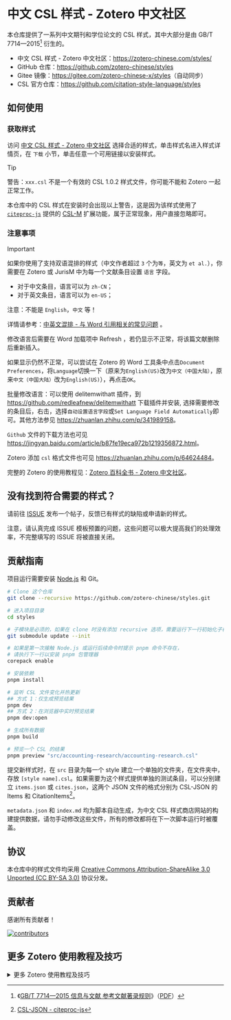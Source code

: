 # 中文 CSL 样式 - Zotero 中文社区

本仓库提供了一系列中文期刊和学位论文的 CSL 样式，其中大部分是由 GB/T 7714—2015[^gbt7714] 衍生的。

[^gbt7714]: 《[GB/T 7714—2015 信息与文献 参考文献著录规则](https://std.samr.gov.cn/gb/search/gbDetailed?id=71F772D8055ED3A7E05397BE0A0AB82A)》（[PDF](http://www.cessp.org.cn/a258.html)）

- 中文 CSL 样式 - Zotero 中文社区：<https://zotero-chinese.com/styles/>
- GitHub 仓库：<https://github.com/zotero-chinese/styles>
- Gitee 镜像：<https://gitee.com/zotero-chinese-x/styles>（自动同步）
- CSL 官方仓库：<https://github.com/citation-style-language/styles>

## 如何使用

### 获取样式

访问 [中文 CSL 样式 - Zotero 中文社区](https://zotero-chinese.com/styles/) 选择合适的样式，单击样式名进入样式详情页，在 `下载` 小节，单击任意一个可用链接以安装样式。

> [!TIP]
>
> 警告：`xxx.csl` 不是一个有效的 CSL 1.0.2 样式文件，你可能不能和 Zotero 一起正常工作。
>
> 本仓库中的 CSL 样式在安装时会出现以上警告，这是因为该样式使用了 [`citeproc-js`](https://github.com/Juris-M/citeproc-js) 提供的 [CSL-M](https://citeproc-js.readthedocs.io/en/latest/csl-m/index.html) 扩展功能，属于正常现象，用户直接忽略即可。

### 注意事项

> [!IMPORTANT]
> 如果你使用了支持双语混排的样式（中文作者超过 `3` 个为`等`，英文为 `et al.`），你需要在 Zotero 或 JurisM 中为每一个文献条目设置 `语言` 字段。
>
> - 对于中文条目，语言可以为 `zh-CN`；
> - 对于英文条目，语言可以为 `en-US`；
>
> 注意：不能是 `English`，`中文` 等！
>
> 详情请参考：[中英文混排 - 与 Word 引用相关的常见问题](https://zotero-chinese.com/user-guide/faqs/word-addon#中英文混排) 。

修改语言后需要在 Word 加载项中 Refresh ，若仍显示不正常，将该篇文献删除后重新插入。

如果显示仍然不正常，可以尝试在 Zotero 的 Word 工具条中点击`Document Preferences`，将`Language`切换一下（原来为`English(US)`改为`中文（中国大陆）`，原来`中文（中国大陆）`改为`English(US)`），再点击`OK`。

批量修改语言：可以使用 delitemwithatt 插件，到 <https://github.com/redleafnew/delitemwithatt> 下载插件并安装,
选择需要修改的条目后，右击，选择`自动设置语言字段`或`Set Language Field Automatically`即可。其他方法参见 <https://zhuanlan.zhihu.com/p/341989158>。

`Github` 文件的下载方法也可见 <https://jingyan.baidu.com/article/b87fe19eca972b1219356872.html>。

Zotero 添加 `csl` 格式文件也可见 <https://zhuanlan.zhihu.com/p/64624484>。

完整的 Zotero 的使用教程见：[Zotero 百科全书 - Zotero 中文社区](https://zotero-chinese.com/user-guide/)。

## 没有找到符合需要的样式？

请前往 [ISSUE](https://github.com/zotero-chinese/styles/issues/new/choose) 发布一个帖子，反馈已有样式的缺陷或申请新的样式。

注意，请认真完成 ISSUE 模板预置的问题，这些问题可以极大提高我们的处理效率，不完整填写的 ISSUE 将被直接关闭。

## 贡献指南

项目运行需要安装 [Node.js](https://nodejs.org/zh-cn/) 和 Git。

```bash
# Clone 这个仓库
git clone --recursive https://github.com/zotero-chinese/styles.git

# 进入项目目录
cd styles

# 子模块是必须的，如果在 clone 时没有添加 recursive 选项，需要运行下一行初始化子模块
git submodule update --init

# 如果是第一次接触 Node.js 或运行后续命令时提示 pnpm 命令不存在，
# 请执行下一行以安装 pnpm 包管理器
corepack enable

# 安装依赖
pnpm install

# 监听 CSL 文件变化并热更新
## 方式 1：仅生成预览结果
pnpm dev
## 方式 2：在浏览器中实时预览结果
pnpm dev:open

# 生成所有数据
pnpm build

# 预览一个 CSL 的结果
pnpm preview "src/accounting-research/accounting-research.csl"
```

提交新样式时，在 `src` 目录为每一个 style 建立一个单独的文件夹，在文件夹中，存放 `[style name].csl`。如果需要为这个样式提供单独的测试条目，可以分别建立 `items.json` 或 `cites.json`，这两个 JSON 文件的格式分别为 CSL-JSON 的 Items 和 CitationItems[^csl-json]。

[^csl-json]: [CSL-JSON - citeproc-js](https://citeproc-js.readthedocs.io/en/latest/csl-json/markup.html)

`metadata.json` 和 `index.md` 均为脚本自动生成，为中文 CSL 样式商店网站的构建提供数据，请勿手动修改这些文件，所有的修改都将在下一次脚本运行时被覆盖。

## 协议

本仓库中的样式文件均采用 [Creative Commons Attribution-ShareAlike 3.0 Unported (CC BY-SA 3.0)](http://creativecommons.org/licenses/by-sa/3.0/) 协议分发。

## 贡献者

感谢所有贡献者！

[![contributors](https://contrib.rocks/image?repo=zotero-chinese/styles)](https://github.com/zotero-chinese/styles/graphs/contributors)

## 更多 Zotero 使用教程及技巧

<details>

<summary>更多 Zotero 使用教程及技巧</summary>

Zotero 使用参见[软件随心 https://zhuanlan.zhihu.com/c_1071081428967743488](https://zhuanlan.zhihu.com/c_1071081428967743488)。

一个 `PDF` 的 Zotero 使用简短教程《优雅地用 Zotero 进行文献管理和论文写作》，见
<https://github.com/redleafnew/Zotero_introduction/releases>
或 <https://zhuanlan.zhihu.com/p/113170814>。

Zotero 便携版的安装与使用见 <https://zhuanlan.zhihu.com/p/350797263>。

Zotero 怎么调整条目显示的大小，总觉得太小了见 <https://zhuanlan.zhihu.com/p/384398075>。

Zotero 如何展开和折叠所有条目见<https://zhuanlan.zhihu.com/p/544153534>。

Zotero 重装系统后 Word 工具条恢复的方法见 <https://zhuanlan.zhihu.com/p/350567611>。

Zotero Word 工具条不出现如何解决见 <https://zhuanlan.zhihu.com/p/365392235>。

ZoteroWord 中插入文献时如何默认打开经典视图见 <https://zhuanlan.zhihu.com/p/358078407>。

Zotero 中常用的一些批处理用的 `JavaScript` 脚本见[zotero-javascripts](https://github.com/redleafnew/zotero-javascripts)。

Zotero 利用 JavaScript 备份配置和数据见 <https://zhuanlan.zhihu.com/p/357859432>。

Zotero 数据、设置的备份与恢复-视频 <https://zhuanlan.zhihu.com/p/360084592>。

Zotero 设置的备份与恢复见 <https://zhuanlan.zhihu.com/p/350546813>。

Zotero 数据的备份与恢复见 <https://zhuanlan.zhihu.com/p/350549136>。

Zotero 如何新建一个 profile？<https://zhuanlan.zhihu.com/p/404906012>。

Zotero 如何选中重复条目中的部分条目 <https://zhuanlan.zhihu.com/p/406824204>。

Zotero 批量删除（合并）重复文献见 <https://zhuanlan.zhihu.com/p/352324486>。

Zotero 使参考文献列表中某些作者名字加粗，加星，刷新后保留见 <https://zhuanlan.zhihu.com/p/353770101>。

Zotero 参考文献编号位数增加后如何对齐见 <https://zhuanlan.zhihu.com/p/366711117>。

Zotero 中使用`GB/7714-2015`相关 `csl` 时文末显示的访问日期如何隐藏？<https://zhuanlan.zhihu.com/p/349555378>。

Zotero 使用 GB/T 7714 2015 样式期刊类型显示为[Z]的原因及解决方法见<https://zhuanlan.zhihu.com/p/497855911>。

Zotero 右键菜单中为什么没有 `Find Available PDF`？<https://zhuanlan.zhihu.com/p/348697024>。

Zotero 插件 Add-ons 无法打开的解决办法<https://zhuanlan.zhihu.com/p/536832783>。

Zotero 插件（扩展）的安装--以`茉莉花（jasminum）`为例 <https://zhuanlan.zhihu.com/p/347628976>。

Zotero 利用`jasminum（茉莉花）`安装或更新部分中文网站 `translator`<https://zhuanlan.zhihu.com/p/347642670>。

Zotero 中无关闭、最大化、最小化、窗口标题的窗口移动或放大缩小的方法 <https://zhuanlan.zhihu.com/p/343640809>。

Zotero 如何查看 `My Library` 中的文献属于哪个分类（文件夹）？<https://zhuanlan.zhihu.com/p/340591764>。

Zotero 如何只查找一个文件夹下的条目见<https://zhuanlan.zhihu.com/p/491245011>。

Zotero 同步文献库和附件 <https://zhuanlan.zhihu.com/p/339443686>。

Zotero 利用 `ZotFile` 管理附件参见 <https://zhuanlan.zhihu.com/p/337801423>。

设置 `ZotFile` 支持重命名移动更多文件格式-以 caj 文件为例 <https://zhuanlan.zhihu.com/p/340847784>。

今天安装了 `ZotFile` 插件，想请教一下大家怎么用它把以前导入的论文题目也给改过来见 <https://zhuanlan.zhihu.com/p/365665469>。

`ZotFile` 如何让不同主题的参考文献附件放在同一个文件夹 <https://zhuanlan.zhihu.com/p/426839229>。

`ZotFile` 怎么样可以只导出多篇文献 PDF？见<https://zhuanlan.zhihu.com/p/447109035>。

Zotero 删除条目（题录）时同时删除 `PDF` 附件的另一方法 <https://zhuanlan.zhihu.com/p/338159167>。

Zotero 如何将文件位置恢复到 storage 中？<https://zhuanlan.zhihu.com/p/420831288> 。

Zotero 怎么看自带的存贮(storage)剩余情况呢 <https://zhuanlan.zhihu.com/p/427955654>。

Zotero 如何清空 Zotero 自带的免费 300M 存贮空间（storage）见<https://zhuanlan.zhihu.com/p/596614249>。

Zotero 安装 ZotFile 后删除条目和附件见 <https://zhuanlan.zhihu.com/p/369141058>。

Zotero 6.0 如何使用系统默认的 PDF 阅读器？见<https://gitee.com/zotero-chinese/zotero-chinese/issues/I4YNR2>。

Zotero 不用代码不用其它软件清理使用 ZotFile 后删除条目剩余的游离附件 <https://zhuanlan.zhihu.com/p/422215186>。

Zotero 如何设置打开 PDF 附件的软件 <https://zhuanlan.zhihu.com/p/373952017>。

Zotero `style csl` 文件简单编辑参见 <https://zhuanlan.zhihu.com/p/336009544>。

Zotero 在 citationstyles.org 可视化编辑 csl 时如何使用自己的文献调试见 <https://zhuanlan.zhihu.com/p/437380542>。

Zotero 如何删除参考文献列表末尾的点（.）见<https://zhuanlan.zhihu.com/p/450850667>。

中文 `PDF` 识别---`jasminum` 使用参见 <https://zhuanlan.zhihu.com/p/329870430>。

不显示参考文献中的 `URL` 网址的方法见 <https://zhuanlan.zhihu.com/p/328773377>。

Zotero 自己的 style 或 translator 总是被恢复为官方的怎么办？见[[Zotero]自己的 style 或 translator 总是被恢复为官方的怎么办？](https://zhuanlan.zhihu.com/p/367843528)。

彻底解决参考文献显示网址及 DOI 问题见 <https://zhuanlan.zhihu.com/p/355842318>。

Word 参考文献列表末尾有 DOI，想修改 CSL 文件，但 CSL 代码找不到相应字段修改，怎么办？见<https://zhuanlan.zhihu.com/p/478072852>。

Zotero 直接同时生成“等”和“et al”(视频讲解)<https://zhuanlan.zhihu.com/p/342753388>。

使用 `JurisM Style` 实现同时生成“`et al`”和“`等`”见 <https://zhuanlan.zhihu.com/p/317108621>。

Zotero 修改版终于可以原生支持同时生成“`et al`”和“`等`”了 <https://zhuanlan.zhihu.com/p/314928204>。

Zotero 参考文献列表只出现一个作者，然后就是等了，怎么样出现全部作者的名字见 <https://zhuanlan.zhihu.com/p/367609914>。

Zoteroet al 或等前的逗号如何删除见 <https://zhuanlan.zhihu.com/p/372796326>。

Zotero 如何使用期刊缩写名称见 <https://zhuanlan.zhihu.com/p/372247762>。

Zotero 作者缩写如何改为全称？见 <https://zhuanlan.zhihu.com/p/393376982>。

Zotero 批量修改条目（文献）语言 <https://zhuanlan.zhihu.com/p/341989158>。

`Word` 中的文献如何导入到 Zotero 库中 <https://zhuanlan.zhihu.com/p/309597293>。

Zotero 批量文章题目大小写转为首字母大写的方法（含视频）<https://zhuanlan.zhihu.com/p/283889592>。

Zotero 作者姓名全部大写如何改为词首字母大写见 <https://zhuanlan.zhihu.com/p/393454241>。

Zotero 作者姓名批量修改为首字母大写见 <https://zhuanlan.zhihu.com/p/354481222>。

Zotero 生成双语参考文献的变通实现方法（含视频讲解）<https://zhuanlan.zhihu.com/p/282826403>。

Zotero 标准的引用方法（视频讲解）见<https://zhuanlan.zhihu.com/p/491375843>。

Zotero 分类、标签和关联的使用 <https://zhuanlan.zhihu.com/p/275707703>。

Zotero 数十篇文献同时去除同一个标签要怎么操作呢？除了一个一个点去除，有其他快捷去除的方式吗？见<https://zhuanlan.zhihu.com/p/500361660>

Zotero 检索引擎的使用 <https://zhuanlan.zhihu.com/p/268074292>。

Zotero 如何点击父文件夹时也同时显示子文件夹内容？<https://zhuanlan.zhihu.com/p/261375851>。

Zotero 总是自动把关键词添加成标签，这是哪个插件生成的，能关掉吗 <https://zhuanlan.zhihu.com/p/166085576>。

Zotero 不用安装其它软件清理删除条目后残留的 PDF 方法见 <https://zhuanlan.zhihu.com/p/356071795>。

Zotero 库中参考文献条目删除后，清除残留 `PDF` 的 `python` 脚本 <https://zhuanlan.zhihu.com/p/121770068>。

Zotero 插入文献后为什么显示为脚注或尾注？<https://zhuanlan.zhihu.com/p/114768349>。

如何在家愉快地使用 Zotero 通过远程访问收集知网数据？<https://zhuanlan.zhihu.com/p/110731827>。

Zotero 中安装了 `Zotfile` 后删除文献后清除 `PDF` 附件的小程序 <https://zhuanlan.zhihu.com/p/109531298>。

Zotero 中页码范围由“–”改为“-”见 <https://zhuanlan.zhihu.com/p/101884972>。

Zotero 中日期间隔符号由“–”改为“-”见 <https://zhuanlan.zhihu.com/p/366504227>。

Zotero 如何让 GB7714 2005 中 book（书籍）也显示页码 <https://zhuanlan.zhihu.com/p/429125051>。

Zotero 有权限时在导入 `CNKI` 题录时同时下载全文的方法 <https://zhuanlan.zhihu.com/p/90638718>。

Zotero 正文中如何实现作者（年代）的引文格式？<https://zhuanlan.zhihu.com/p/64852742>。

`Word` 中如何选择不同的 `csl` 文件？<https://zhuanlan.zhihu.com/p/64625049>。

Zotero 如何添加 `csl` 格式文件？<https://zhuanlan.zhihu.com/p/64624484>。

Zotero 中 `author`+`year` 格式下，`et al` 如何变为斜体？<https://zhuanlan.zhihu.com/p/64620849>。

Zotero 如何在 `Word` 中插入参考文献 <https://zhuanlan.zhihu.com/p/62931860>。

Zotero 引文下面有虚线下划线是怎么回事？<https://zhuanlan.zhihu.com/p/415999897>。

利用 `Word` 主控文档和 Zotero 实现一个文件多章参考文献（视频）见 <https://zhuanlan.zhihu.com/p/358442718>。

Zotero 如何禁用笔记中的拼写检查？<https://zhuanlan.zhihu.com/p/62780758>。

Zotero 如何批量删除条目中的笔记？<https://zhuanlan.zhihu.com/p/413057691>。

Zotero 文章题目大小写转为首字母大写的方法 <https://zhuanlan.zhihu.com/p/60651053>。

Zotero+`Word 2016` 参考文献中英文混排，解决 `et al` 和`等`的问题，另一思路 <https://zhuanlan.zhihu.com/p/60029219>。

`Word 2016` 中用 Zotero 插入的文献是类似乱码的域代码 <https://zhuanlan.zhihu.com/p/59995967>。

Zotero 结合`Zutilo`插件快速导出条目信息到剪贴板<https://zhuanlan.zhihu.com/p/597826044>。

360 安全浏览器如何安装 Zotero 插件 <https://zhuanlan.zhihu.com/p/59247644>。

如何设置 Zotero 生成的参考文献格式，刷新后不变（使用 Word 书目样式）？<https://zhuanlan.zhihu.com/p/58969571>。

Zotero 现在不能自动更新引文上标了是怎么回事？见 <https://zhuanlan.zhihu.com/p/354725834>。

`Word` 中没有 Zotero 工具条的解决办法之一 <https://zhuanlan.zhihu.com/p/58931999>。

Zotero 第三方工具条：（作者，年代）→ 作者（年代）快速切换，支持`WPS Office` <https://zhuanlan.zhihu.com/p/648205028>

`WPS Office`中使用 Zotero 插入参考文献不报错的方法<https://zhuanlan.zhihu.com/p/580194390>。

`WPS Office`中 Zotero 工具条显示全部图标的方法<https://zhuanlan.zhihu.com/p/580527678>。

WPS Office 中添加 Zotero 工具条的方法<https://zhuanlan.zhihu.com/p/580205995>。

Zotero+`Word 2016` 参考文献中英文混排，解决 `et al` 和`等`的问题 <https://zhuanlan.zhihu.com/p/58237038>。

Zotero 参考文献中论文题目部分单词实现斜体及上标、下标效果 <https://zhuanlan.zhihu.com/p/57638901>。

Zotero 通过 `DOI` 导入文献时能否带摘要 <https://zhuanlan.zhihu.com/p/56981700>。

`Word` 中加载 Zotero 工具条时提示加载宏的取消方法 <https://zhuanlan.zhihu.com/p/56551176>。

给 `Word` 中的 Zotero 设置快捷键 <https://zhuanlan.zhihu.com/p/55259481>。

</details>
